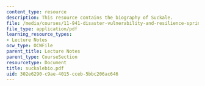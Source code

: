 ```yaml
---
content_type: resource
description: This resource contains the biography of Suckale.
file: /media/courses/11-941-disaster-vulnerability-and-resilience-spring-2005/302e6290c9ae4015cceb5bbc206ac646_suckalebio.pdf
file_type: application/pdf
learning_resource_types:
- Lecture Notes
ocw_type: OCWFile
parent_title: Lecture Notes
parent_type: CourseSection
resourcetype: Document
title: suckalebio.pdf
uid: 302e6290-c9ae-4015-cceb-5bbc206ac646
---
```

